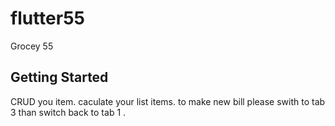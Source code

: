 # flutter55

Grocey 55
## Getting Started
CRUD you item.
caculate your list items.
to make new bill please swith to tab 3 than switch back to tab 1 .
